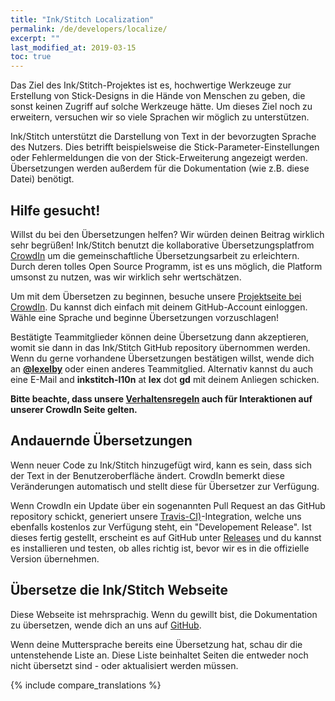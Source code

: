 ```yaml
---
title: "Ink/Stitch Localization"
permalink: /de/developers/localize/
excerpt: ""
last_modified_at: 2019-03-15
toc: true
---
```

Das Ziel des Ink/Stitch-Projektes ist es, hochwertige Werkzeuge zur Erstellung von Stick-Designs in die Hände von Menschen zu geben, die sonst keinen Zugriff auf solche Werkzeuge hätte.
Um dieses Ziel noch zu erweitern, versuchen wir so viele Sprachen wir möglich zu unterstützen.

Ink/Stitch unterstützt die Darstellung von Text in der bevorzugten Sprache des Nutzers. Dies betrifft beispielsweise die Stick-Parameter-Einstellungen oder Fehlermeldungen die von der Stick-Erweiterung angezeigt werden. Übersetzungen werden außerdem für die Dokumentation (wie z.B. diese Datei) benötigt.

## Hilfe gesucht!

Willst du bei den Übersetzungen helfen?  Wir würden deinen Beitrag wirklich sehr begrüßen!  Ink/Stitch benutzt die kollaborative Übersetzungsplatfrom [CrowdIn](http://crowdin.com) um die gemeinschaftliche Übersetzungsarbeit zu erleichtern.  Durch deren tolles Open Source Programm, ist es uns möglich, die Platform umsonst zu nutzen, was wir wirklich sehr wertschätzen.

Um mit dem Übersetzen zu beginnen, besuche unsere [Projektseite bei CrowdIn](https://crowdin.com/project/inkstitch).  Du kannst dich einfach mit deinem GitHub-Account einloggen.  Wähle eine Sprache und beginne Übersetzungen vorzuschlagen!

Bestätigte Teammitglieder können deine Übersetzung dann akzeptieren, womit sie dann in das Ink/Stitch GitHub repository übernommen werden.  Wenn du gerne vorhandene Übersetzungen bestätigen willst, wende dich an [**@lexelby**](https://github.com/lexelby) oder einen anderes Teammitglied. Alternativ kannst du auch eine E-Mail and **inkstitch-l10n** at **lex** dot **gd** mit deinem Anliegen schicken.

**Bitte beachte, dass unsere [Verhaltensregeln](CODE_OF_CONDUCT.md) auch für Interaktionen auf unserer CrowdIn Seite gelten.**

## Andauernde Übersetzungen

Wenn neuer Code zu Ink/Stitch hinzugefügt wird, kann es sein, dass sich der Text in der Benutzeroberfläche ändert. CrowdIn bemerkt diese Veränderungen automatisch und stellt diese für Übersetzer zur Verfügung.

Wenn CrowdIn ein Update über ein sogenannten Pull Request an das GitHub repository schickt, generiert unsere [Travis-CI)](http://travis-ci.org)-Integration, welche uns ebenfalls kostenlos zur Verfügung steht, ein "Developement Release". Ist dieses fertig gestellt, erscheint es auf GitHub unter [Releases](https://github.com/inkstitch/inkstitch/releases/tag/dev-build-l10n) und du kannst es installieren und testen, ob alles richtig ist, bevor wir es in die offizielle Version übernehmen.

## Übersetze die Ink/Stitch Webseite

Diese Webseite ist mehrsprachig. Wenn du gewillt bist, die Dokumentation zu übersetzen, wende dich an uns auf [GitHub](https://github.com/inkstitch/inkstitch/issues).

Wenn deine Muttersprache bereits eine Übersetzung hat, schau dir die untenstehende Liste an. Diese Liste beinhaltet Seiten die entweder noch nicht übersetzt sind - oder aktualisiert werden müssen.

{% include compare_translations %}
